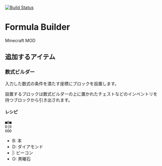 [![Build Status](https://drone.io/github.com/AtoCrafter/FormulaBuilder/status.png)](https://drone.io/github.com/AtoCrafter/FormulaBuilder/latest)


# Formula Builder

Minecraft MOD


## 追加するアイテム

### 数式ビルダー

入力した数式の条件を満たす座標にブロックを設置します。

設置するブロックは数式ビルダーの上に置かれたチェストなどのインベントリを持つブロックから引き出されます。

#### レシピ

```
■B■
D|D
OOO
```

- B: 本
- D: ダイアモンド
- |: ビーコン
- O: 黒曜石
